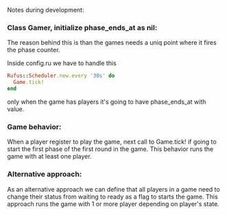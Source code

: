 Notes during development:

### Class Gamer, initialize phase_ends_at as nil:

The reason behind this is than the games needs a uniq point where it fires the phase counter.

Inside config.ru we have to handle this

```ruby
Rufus::Scheduler.new.every '30s' do
  Game.tick!
end
```

only when the game has players it's going to have phase_ends_at with value.

### Game behavior:

When a player register to play the game, next call to Game.tick! if going to start the first phase of the first round in
the game. This behavior runs the game with at least one player.

### Alternative approach:

As an alternative approach we can define that all players in a game need to change their status from waiting to ready as
a flag to starts the game. This approach runs the game with 1 or more player depending on player's state.